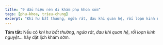 ```yaml
---
title: "9 dấu hiệu nên đi khám phụ khoa sớm"
tags: [phu-khoa, trieu-chung]
excerpt: "Khí hư bất thường, ngứa rát, đau khi quan hệ, rối loạn kinh nguyệt…"
---
```

**Tóm tắt:** Nếu có *khí hư bất thường*, *ngứa rát*, *đau khi quan hệ*, *rối loạn kinh nguyệt*… hãy đặt lịch khám sớm.
